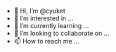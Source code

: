 - 👋 Hi, I’m @cyuket
- 👀 I’m interested in ...
- 🌱 I’m currently learning ...
- 💞️ I’m looking to collaborate on ...
- 📫 How to reach me ...

<!---
cyuket/cyuket is a ✨ special ✨ repository because its `README.md` (this file) appears on your GitHub profile.
You can click the Preview link to take a look at your changes.
--->
